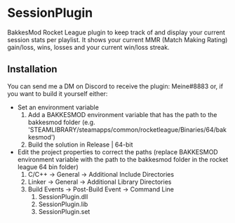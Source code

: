 # SessionPlugin
BakkesMod Rocket League plugin to keep track of and display your current session stats per playlist. It shows your current MMR (Match Making Rating) gain/loss, wins, losses and your current win/loss streak.

## Installation
You can send me a DM on Discord to receive the plugin: Meine#8883 or, if you want to build it yourself either:

* Set an environment variable
    1. Add a BAKKESMOD environment variable that has the path to the bakkesmod folder (e.g. 'STEAMLIBRARY/steamapps/common/rocketleague/Binaries/64/bakkesmod')
    2. Build the solution in Release | 64-bit
* Edit the project properties to correct the paths (replace BAKKESMOD environment variable with the path to the bakkesmod folder in the rocket league 64 bin folder)
    1. C/C++ -> General -> Additional Include Directories
    2. Linker -> General -> Additional Library Directories
    3. Build Events -> Post-Build Event -> Command Line
        1. SessionPlugin.dll
        2. SessionPlugin.lib
        3. SessionPlugin.set
